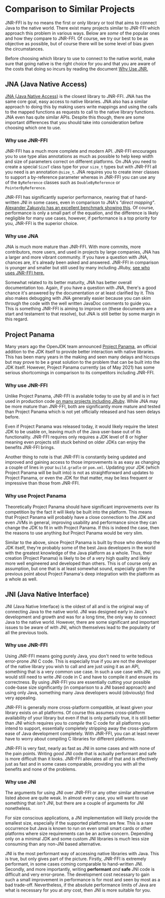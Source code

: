 # Comparison to Similar Projects

JNR-FFI is by no means the first or only library or tool that aims to connect Java to the native world. There exist many
projects similar to JNR-FFI which approach this problem in various ways. Below are *some* of the popular ones and how
they compare to JNR-FFI. Of course, we try our best to be as objective as possible, but of course there will be some
level of bias given the circumstances.

Before choosing which library to use to connect to the native world, make sure that going native is the right choice for
you and that you are aware of the costs that doing so incurs by reading the document [Why Use JNR.](./WhyUseJNR.md)

## JNA (Java Native Access)

[JNA (Java Native Access)](https://github.com/java-native-access/jna) is the closest library to JNR-FFI. JNA has the
same core goal, easy access to native libraries. JNA also has a similar approach to doing this by making users write
mappings and using the calls to the mapped functions as requests to call to the native library functions. JNA even has
quite similar APIs. Despite this though, there are some important differences that you should take into consideration
before choosing which one to use.

### Why use JNR-FFI

JNR-FFI has a much more complete and modern API. JNR-FFI encourages you to use type alias annotations as much as
possible to help keep width and size of parameters correct on different platforms. On JNA you need to create a
special `SizeT` class type for your `size_t` types but with JNR-FFI all you need is an annotation `@size_t`. JNA
requires you to create inner classes to support a by-reference parameter whereas in JNR-FFI you can use any of the
`ByReference` classes such as `DoubleByReference` or `PointerByReference`.

JNR-FFI has significantly superior performance, nearing that of hand-written JNI in some cases, even in comparison to
JNA's *"direct mapping"*.
[Alexander Zakusylo has an excellent benchmark showing this](https://github.com/zakgof/java-native-benchmark). Of
course, performance is only a small part of the equation, and the difference is likely negligible for many use cases,
however, if performance is a top priority for you, JNR-FFI is the superior choice.

### Why use JNA

JNA is much more mature than JNR-FFI. With more commits, more contributors, more users, and used in projects by large
companies, JNA has a larger and more vibrant community. If you have a question with JNA, chances are, it's already been
asked and answered. JNR-FFI in comparison is younger and smaller but still used by many including
JRuby, [see who uses JNR-FFI here.](./ProjectsUsingJNR.md)

Somewhat related to its better maturity, JNA has better overall documentation too. Again, if you have a question with
JNA, there's a good chance it's answered by the documentation or at least clarified by it. This also makes debugging
with JNA generally easier because you can skim through the code with the well written JavaDoc comments to guide you.
This is something JNR-FFI is aiming to improve on (these documents are a start and testament to that resolve), but JNA
is still better by some margin in this regard.

## Project Panama

Many years ago the OpenJDK team announced [Project Panama](https://openjdk.java.net/projects/panama/), an official
addition to the JDK itself to provide better interaction with native libraries. This has been many years in the making
and seen many delays and hiccups but may prove to be a great solution to the problem that can be built into the JDK
itself. However, Project Panama currently (as of May 2021) has some serious shortcomings in comparison to its
competitors including JNR-FFI.

### Why use JNR-FFI

Unlike Project Panama, JNR-FFI is available today to use by all and is in fact used in production
code [on many projects including JRuby](./ProjectsUsingJNR.md). While JNA may be more mature than JNR-FFI, both are
significantly more mature and tested than Project Panama which is not yet officially released and has seen delays
before.

Even if Project Panama was released today, it would likely require the latest JDK to be usable on, leaving much of the
Java user-base out of its functionality. JNR-FFI requires only requires a JDK level of 8 or higher meaning even projects
still stuck behind on older JDKs can enjoy the benefits JNR-FFI brings.

Another thing to note is that JNR-FFI is constantly being updated and improved and gaining access to those improvements
is as easy as changing a couple of lines in your `build.gradle` or `pom.xml`. Updating your JDK (which Project Panama
will be built into) is not as straightforward and updates to Project Panama, or even the JDK for that matter, may be
less frequent or impressive than those from JNR-FFI.

### Why use Project Panama

Theoretically Project Panama should have significant improvements over its competition by the fact it will likely be
built into the platform. This means that Project Panama will probably have a close connection to the JDK and even JVMs
in general, improving usability and performance since they can change the JDK to fit in with Project Panama. If this is
indeed the case, then the reasons to use anything *but* Project Panama would be very slim.

Similar to the above, since Project Panama is built by those who develop the JDK itself, they're probably some of the
best Java developers in the world with the greatest knowledge of the Java platform as a whole. Thus, their creation
(Project Panama) is likely to be of a very high quality and likely more well engineered and developed than others. This
is of course only an assumption, but one that is at least somewhat sound, especially given the previous point about
Project Panama's deep integration with the platform as a whole as well.

## JNI (Java Native Interface)

JNI (Java Native Interface) is the oldest of all and is the original way of connecting Java to the native world. JNI was
designed early in Java's development and growth and was for a long time, the only way to connect Java to the native
world. However, there are some significant and important issues to be aware of with JNI, which themselves lead to the
popularity of all the previous tools.

### Why use JNR-FFI

Using JNR-FFI means going purely Java, you don't need to write tedious error-prone JNI C code. This is especially true
if you are not the developer of the native library you wish to call and are just using it as an API, something that is a
very common use case. In such a use case with JNI, you would still need to write JNI code in C and have to compile it
and ensure its correctness. By using JNR-FFI you are essentially cutting your possible code-base size significantly (in
comparison to a JNI based approach) and using only Java, something many Java developers would (obviously) find very
appealing.

JNR-FFI is generally more cross-platform compatible, at least given your library exists on all platforms. Of course this
assumes cross-platform availability of your library but even if that is only partially true, it is still better than JNI
which requires you to *compile* the C code for all platforms you intend to support, essentially completely stripping
away the cross-platform ease of Java development completely. With JNR-FFI, you can at least never have to worry about
compiling C libraries for different platforms.

JNR-FFI is very fast, nearly as fast as JNI in some cases and with none of the pain points. Writing *good* JNI code that
is actually performant and safe is more difficult than it looks. JNR-FFI alleviates all of that and is effectively  
just as fast and in some cases comparable, providing you with all the benefits and none of the problems.

### Why use JNI

The arguments for using JNI over JNR-FFI or any other similar alternative listed above are quite weak. In almost every
case, you will want to use something that *isn't* JNI, but there are a couple of arguments for JNI nonetheless.

For size conscious applications, a JNI implementation will likely provide the smallest size, especially if the supported
platforms are few. This is a rare occurrence but Java is known to run on even small smart cards or other platforms where
size requirements can be an active concern. Depending only on a minimal JDK and some custom JNI libraries is *much*
less size consuming than any non-JNI based alternative.

JNI is the most performant way of accessing native libraries with Java. This is true, but only gives part of the
picture. Firstly, JNR-FFI is extremely performant, in some cases coming comparable to hand-written JNI. Secondly, and
more importantly, writing **performant** *and* **safe** JNI code is difficult and very error-prone. The development cost
necessary to gain such a small improvement in performance is for most and seen by most as a bad trade-off. Nevertheless,
if the absolute performance limits of Java are what is necessary for you at *any* cost, then JNI is more suitable for
you.